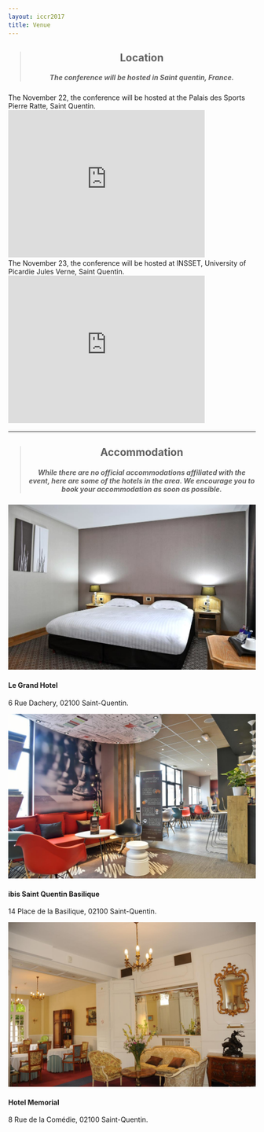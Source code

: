 ```yaml
---
layout: iccr2017
title: Venue
---
```


<div class="card card-inverse card-warning mb-3 text-center">
  <div class="card-block">
    <blockquote class="card-blockquote">
    <h2 class="card-title" align="center">Location</h2>
      <h5 class="card-title" align="center">The conference will be hosted in Saint quentin, France.</h5>
    </blockquote>
  </div>
</div>

<div class="row">
    <div class="col-md-6">
The November 22, the conference will be hosted at the Palais des Sports Pierre Ratte, Saint Quentin.

<iframe src="https://www.google.com/maps/embed?pb=!1m18!1m12!1m3!1d2572.6529394862173!2d3.292005915709706!3d49.84897837939687!2m3!1f0!2f0!3f0!3m2!1i1024!2i768!4f13.1!3m3!1m2!1s0x47e8188086c4ffe1%3A0x5fde11bc19e37f1a!2sPalais+des+Sports+Pierre+Ratte!5e0!3m2!1sen!2sfr!4v1504272766987" width="400" height="300" frameborder="0" style="border:0" allowfullscreen></iframe>

</div>
    <div class="col-md-6">
The November 23, the conference will be hosted at INSSET, University of Picardie Jules Verne, Saint Quentin.

<iframe src="https://www.google.com/maps/embed?pb=!1m18!1m12!1m3!1d2573.303272355455!2d3.2980757157092704!3d49.83675887939546!2m3!1f0!2f0!3f0!3m2!1i1024!2i768!4f13.1!3m3!1m2!1s0x47dd477555b8cd6b%3A0x3b86cc0cb5acd0a0!2sINSSET+-+Advanced+Institute+of+Science+and+Technology!5e0!3m2!1sen!2sfr!4v1504272902258" width="400" height="300" frameborder="0" style="border:0" allowfullscreen></iframe>
</div>
</div>

---

<div class="card card-inverse card-info mb-3 text-center">
  <div class="card-block">
    <blockquote class="card-blockquote">
    <h2 class="card-title" align="center">Accommodation</h2>
      <h5 class="card-title" align="center">While there are no official accommodations affiliated with the event, here are some of the hotels in the area. We encourage you to book your accommodation as soon as possible.</h5>
    </blockquote>
  </div>
</div>

<div class="card-deck">
  <div class="card">
    <img class="card-img-top" src="/images/hotel/grandhotel.jpg" alt="Card image cap">
    <div class="card-block">
      <h4 class="card-title">Le Grand Hotel</h4>
      <p class="card-text">6 Rue Dachery, 02100 Saint-Quentin.</p>
    </div>
  </div>
  <div class="card">
    <img class="card-img-top" src="/images/hotel/ibis.jpg" alt="Card image cap">
    <div class="card-block">
      <h4 class="card-title">ibis Saint Quentin Basilique</h4>
      <p class="card-text">14 Place de la Basilique, 02100 Saint-Quentin.</p>
    </div>
  </div>
  <div class="card">
    <img class="card-img-top" src="/images/hotel/memorial.jpg" alt="Card image cap">
    <div class="card-block">
      <h4 class="card-title">Hotel Memorial</h4>
      <p class="card-text">8 Rue de la Comédie, 02100 Saint-Quentin.</p>
    </div>
  </div>
</div>
